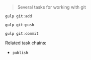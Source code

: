 > Several tasks for working with git

`gulp git:add`

`gulp git:push`

`gulp git:commit`


Related task chains:

- `publish`
